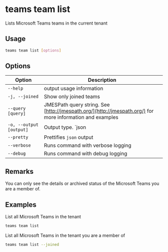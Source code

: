 # teams team list

Lists Microsoft Teams teams in the current tenant

## Usage

```sh
teams team list [options]
```

## Options

Option|Description
------|-----------
`--help`|output usage information
`-j, --joined`|Show only joined teams
`--query [query]`|JMESPath query string. See [http://jmespath.org/](http://jmespath.org/) for more information and examples
`-o, --output [output]`|Output type. `json|text`. Default `text`
`--pretty`|Prettifies `json` output
`--verbose`|Runs command with verbose logging
`--debug`|Runs command with debug logging

## Remarks

You can only see the details or archived status of the Microsoft Teams you are a member of.

## Examples

List all Microsoft Teams in the tenant

```sh
teams team list
```

List all Microsoft Teams in the tenant you are a member of

```sh
teams team list --joined
```